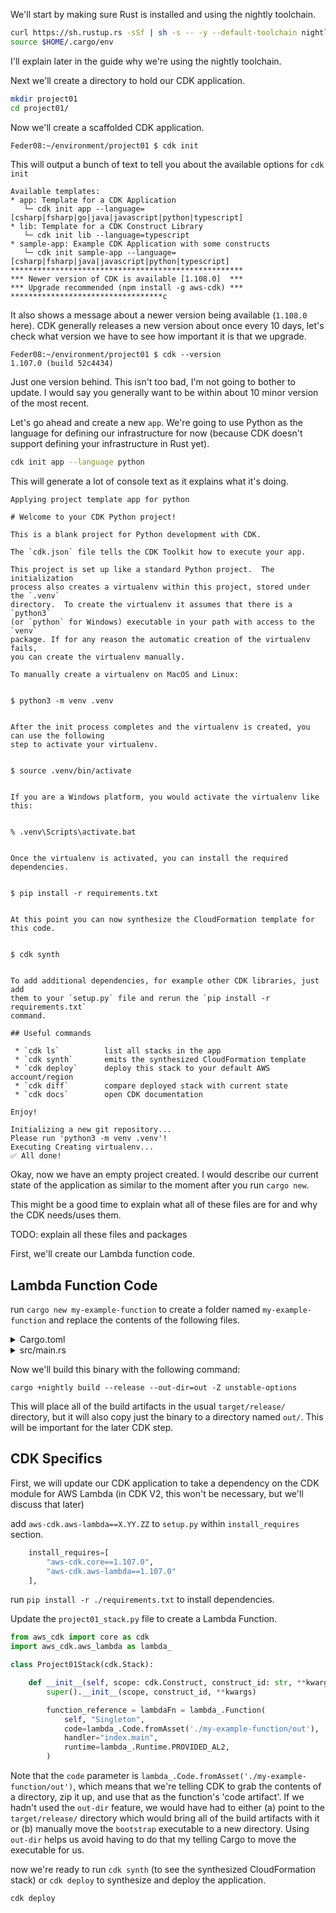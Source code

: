 We'll start by making sure Rust is installed and using the nightly toolchain.

```bash
curl https://sh.rustup.rs -sSf | sh -s -- -y --default-toolchain nightly
source $HOME/.cargo/env
```

I'll explain later in the guide why we're using the nightly toolchain.

Next we'll create a directory to hold our CDK application.

```bash
mkdir project01
cd project01/
```

Now we'll create a scaffolded CDK application.

```bash
Feder08:~/environment/project01 $ cdk init 
```

This will output a bunch of text to tell you about the available options for `cdk init`

```text
Available templates:
* app: Template for a CDK Application
   └─ cdk init app --language=[csharp|fsharp|go|java|javascript|python|typescript]
* lib: Template for a CDK Construct Library
   └─ cdk init lib --language=typescript
* sample-app: Example CDK Application with some constructs
   └─ cdk init sample-app --language=[csharp|fsharp|java|javascript|python|typescript]
****************************************************
*** Newer version of CDK is available [1.108.0]  ***
*** Upgrade recommended (npm install -g aws-cdk) ***
**********************************c
```

It also shows a message about a newer version being available (`1.108.0` here).
CDK generally releases a new version about once every 10 days, let's check what version we have to see how important it is that we upgrade.

```text
Feder08:~/environment/project01 $ cdk --version
1.107.0 (build 52c4434)
```

Just one version behind.
This isn't too bad, I'm not going to bother to update.
I would say you generally want to be within about 10 minor version of the most recent.

Let's go ahead and create a new `app`.
We're going to use Python as the language for defining our infrastructure for now (because CDK doesn't support defining your infrastructure in Rust yet).

```bash
cdk init app --language python
```

This will generate a lot of console text as it explains what it's doing.

```text
Applying project template app for python

# Welcome to your CDK Python project!

This is a blank project for Python development with CDK.

The `cdk.json` file tells the CDK Toolkit how to execute your app.

This project is set up like a standard Python project.  The initialization
process also creates a virtualenv within this project, stored under the `.venv`
directory.  To create the virtualenv it assumes that there is a `python3`
(or `python` for Windows) executable in your path with access to the `venv`
package. If for any reason the automatic creation of the virtualenv fails,
you can create the virtualenv manually.

To manually create a virtualenv on MacOS and Linux:


$ python3 -m venv .venv


After the init process completes and the virtualenv is created, you can use the following
step to activate your virtualenv.


$ source .venv/bin/activate


If you are a Windows platform, you would activate the virtualenv like this:


% .venv\Scripts\activate.bat


Once the virtualenv is activated, you can install the required dependencies.


$ pip install -r requirements.txt


At this point you can now synthesize the CloudFormation template for this code.


$ cdk synth


To add additional dependencies, for example other CDK libraries, just add
them to your `setup.py` file and rerun the `pip install -r requirements.txt`
command.

## Useful commands

 * `cdk ls`          list all stacks in the app
 * `cdk synth`       emits the synthesized CloudFormation template
 * `cdk deploy`      deploy this stack to your default AWS account/region
 * `cdk diff`        compare deployed stack with current state
 * `cdk docs`        open CDK documentation

Enjoy!

Initializing a new git repository...
Please run 'python3 -m venv .venv'!
Executing Creating virtualenv...
✅ All done!
```

Okay, now we have an empty project created.
I would describe our current state of the application as similar to the moment after you run `cargo new`.

This might be a good time to explain what all of these files are for and why the CDK needs/uses them.

TODO: explain all these files and packages

First, we'll create our Lambda function code.

## Lambda Function Code

run `cargo new my-example-function` to create a folder named `my-example-function` and replace the contents of the following files.

<details>
  <summary>Cargo.toml</summary>
  
```toml
[package]
name = "my-example-function"
version = "0.1.0"
edition = "2018"

[dependencies]
tokio = { version = "1", features = ["full"] }
serde = { version = "1.0.82", features = ["derive"] }
serde_json = { version = "1.0.33", features = ["raw_value"] }

lambda_runtime = "0.3"

[[bin]]
name = "bootstrap"
path = "src/main.rs"
```

</details>

<details>
  <summary>src/main.rs</summary>
  
```rust
use lambda_runtime::{handler_fn, Context};
use serde::{Deserialize, Serialize};

pub type Error = Box<dyn std::error::Error + Send + Sync + 'static>;

#[derive(Deserialize)]
struct Request {
    command: String,
}

#[derive(Serialize)]
struct Response {
    req_id: String,
    msg: String,
}

#[tokio::main]
async fn main() -> Result<(), Error> {
    let func = handler_fn(my_handler);
    lambda_runtime::run(func).await?;
    Ok(())
}

pub(crate) async fn my_handler(event: Request, ctx: Context) -> Result<Response, Error> {
    let command = event.command;

    let resp = Response {
        req_id: ctx.request_id,
        msg: format!("Command {} executed.", command),
    };

    Ok(resp)
}
```

</details>

Now we'll build this binary with the following command:

`cargo +nightly build --release --out-dir=out -Z unstable-options`

This will place all of the build artifacts in the usual `target/release/` directory, but it will also copy just the binary to a directory named `out/`.
This will be important for the later CDK step.

## CDK Specifics

First, we will update our CDK application to take a dependency on the CDK module for AWS Lambda (in CDK V2, this won't be necessary, but we'll discuss that later)

add `aws-cdk.aws-lambda==X.YY.ZZ` to `setup.py` within `install_requires` section.

```python
    install_requires=[
        "aws-cdk.core==1.107.0",
        "aws-cdk.aws-lambda==1.107.0"
    ],
```

run ` pip install -r ./requirements.txt ` to install dependencies.

Update the `project01_stack.py` file to create a Lambda Function.

```python
from aws_cdk import core as cdk
import aws_cdk.aws_lambda as lambda_

class Project01Stack(cdk.Stack):

    def __init__(self, scope: cdk.Construct, construct_id: str, **kwargs) -> None:
        super().__init__(scope, construct_id, **kwargs)

        function_reference = lambdaFn = lambda_.Function(
            self, "Singleton",
            code=lambda_.Code.fromAsset('./my-example-function/out'),
            handler="index.main",
            runtime=lambda_.Runtime.PROVIDED_AL2,
        )
```

Note that the `code` parameter is `lambda_.Code.fromAsset('./my-example-function/out')`, which means that we're telling CDK to grab the contents of a directory, zip it up, and use that as the function's 'code artifact'.
If we hadn't used the `out-dir` feature, we would have had to either (a) point to the `target/release/` directory which would bring all of the build artifacts with it or (b) manually move the `bootstrap` executable to a new directory.
Using `out-dir` helps us avoid having to do that my telling Cargo to move the executable for us.

now we're ready to run `cdk synth` (to see the synthesized CloudFormation stack) or `cdk deploy` to synthesize and deploy the application.

```bash
cdk deploy
```